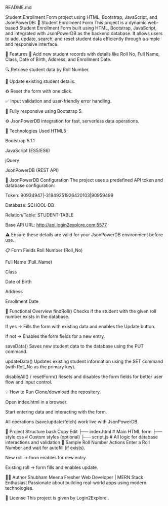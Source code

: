 README.md 

Student Enrollment Form project using HTML, Bootstrap, JavaScript, and JsonPowerDB:
📘 Student Enrollment Form
This project is a dynamic web-based Student Enrollment Form built using HTML, Bootstrap, JavaScript, and integrated with JsonPowerDB as the backend database. It allows users to add, update, search, and reset student data efficiently through a simple and responsive interface.

🚀 Features
📝 Add new student records with details like Roll No, Full Name, Class, Date of Birth, Address, and Enrollment Date.

🔍 Retrieve student data by Roll Number.

🔄 Update existing student details.

♻️ Reset the form with one click.

✅ Input validation and user-friendly error handling.

🎯 Fully responsive using Bootstrap 5.

⚙️ JsonPowerDB integration for fast, serverless data operations.

🧰 Technologies Used
HTML5

Bootstrap 5.1.1

JavaScript (ES5/ES6)

jQuery

JsonPowerDB (REST API)

🧩 JsonPowerDB Configuration
The project uses a predefined API token and database configuration:

Token: 90934947|-31949251926420103|90959499

Database: SCHOOL-DB

Relation/Table: STUDENT-TABLE

Base API URL: http://api.login2explore.com:5577

⚠️ Ensure these details are valid for your JsonPowerDB environment before use.

📋 Form Fields
Roll Number (Roll_No)

Full Name (Full_Name)

Class

Date of Birth

Address

Enrollment Date

🧠 Functional Overview
findRoll()
Checks if the student with the given roll number exists in the database.

If yes → Fills the form with existing data and enables the Update button.

If not → Enables the form fields for a new entry.

saveData()
Saves new student data to the database using the PUT command.

updateData()
Updates existing student information using the SET command (with Roll_No as the primary key).

disableAll() / resetForm()
Resets and disables the form fields for better user flow and input control.

💡 How to Run
Clone/download the repository.

Open index.html in a browser.

Start entering data and interacting with the form.

All operations (save/update/fetch) work live with JsonPowerDB.

📂 Project Structure
bash
Copy
Edit
├── index.html         # Main HTML form
├── style.css          # Custom styles (optional)
├── script.js          # All logic for database interactions and validation
🧪 Sample Roll Number Actions
Enter a Roll Number and wait for autofill (if exists).

New roll → form enables for new entry.

Existing roll → form fills and enables update.

🙋‍♂️ Author
Shubham Meena
Fresher Web Developer | MERN Stack Enthusiast
Passionate about building real-world apps using modern technologies.

📜 License
This project is given by Login2Explore .